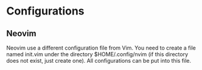 # Configurations

## Neovim

Neovim use a different configuration file from Vim. You need to create a file named init.vim under the directory $HOME/.config/nvim (if this directory does not exist, just create one). All configurations can be put into this file.


